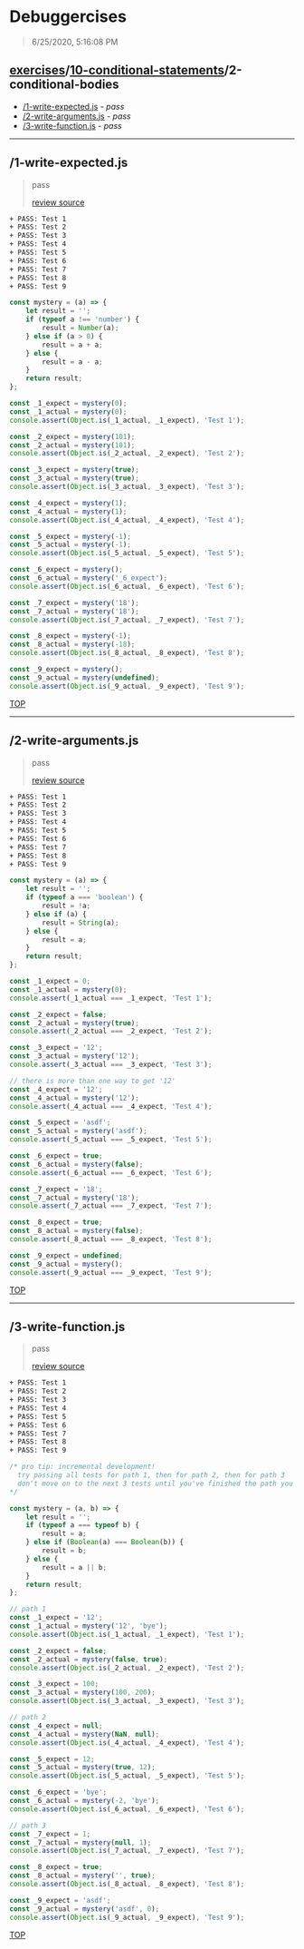 # Debuggercises 

> 6/25/2020, 5:16:08 PM 

## [exercises](../../README.md)/[10-conditional-statements](../README.md)/2-conditional-bodies 

- [/1-write-expected.js](#1-write-expectedjs) - _pass_ 
- [/2-write-arguments.js](#2-write-argumentsjs) - _pass_ 
- [/3-write-function.js](#3-write-functionjs) - _pass_ 
---

## /1-write-expected.js 

> pass 
>
> [review source](../../../exercises/10-conditional-statements/2-conditional-bodies/1-write-expected.js)

```txt
+ PASS: Test 1
+ PASS: Test 2
+ PASS: Test 3
+ PASS: Test 4
+ PASS: Test 5
+ PASS: Test 6
+ PASS: Test 7
+ PASS: Test 8
+ PASS: Test 9
```

```js
const mystery = (a) => {
	let result = '';
	if (typeof a !== 'number') {
		result = Number(a);
	} else if (a > 0) {
		result = a + a;
	} else {
		result = a - a;
	}
	return result;
};

const _1_expect = mystery(0);
const _1_actual = mystery(0);
console.assert(Object.is(_1_actual, _1_expect), 'Test 1');

const _2_expect = mystery(101);
const _2_actual = mystery(101);
console.assert(Object.is(_2_actual, _2_expect), 'Test 2');

const _3_expect = mystery(true);
const _3_actual = mystery(true);
console.assert(Object.is(_3_actual, _3_expect), 'Test 3');

const _4_expect = mystery(1);
const _4_actual = mystery(1);
console.assert(Object.is(_4_actual, _4_expect), 'Test 4');

const _5_expect = mystery(-1);
const _5_actual = mystery(-1);
console.assert(Object.is(_5_actual, _5_expect), 'Test 5');

const _6_expect = mystery();
const _6_actual = mystery('_6_expect');
console.assert(Object.is(_6_actual, _6_expect), 'Test 6');

const _7_expect = mystery('18');
const _7_actual = mystery('18');
console.assert(Object.is(_7_actual, _7_expect), 'Test 7');

const _8_expect = mystery(-1);
const _8_actual = mystery(-18);
console.assert(Object.is(_8_actual, _8_expect), 'Test 8');

const _9_expect = mystery();
const _9_actual = mystery(undefined);
console.assert(Object.is(_9_actual, _9_expect), 'Test 9');

```

[TOP](#debuggercises)

---

## /2-write-arguments.js 

> pass 
>
> [review source](../../../exercises/10-conditional-statements/2-conditional-bodies/2-write-arguments.js)

```txt
+ PASS: Test 1
+ PASS: Test 2
+ PASS: Test 3
+ PASS: Test 4
+ PASS: Test 5
+ PASS: Test 6
+ PASS: Test 7
+ PASS: Test 8
+ PASS: Test 9
```

```js
const mystery = (a) => {
	let result = '';
	if (typeof a === 'boolean') {
		result = !a;
	} else if (a) {
		result = String(a);
	} else {
		result = a;
	}
	return result;
};

const _1_expect = 0;
const _1_actual = mystery(0);
console.assert(_1_actual === _1_expect, 'Test 1');

const _2_expect = false;
const _2_actual = mystery(true);
console.assert(_2_actual === _2_expect, 'Test 2');

const _3_expect = '12';
const _3_actual = mystery('12');
console.assert(_3_actual === _3_expect, 'Test 3');

// there is more than one way to get '12'
const _4_expect = '12';
const _4_actual = mystery('12');
console.assert(_4_actual === _4_expect, 'Test 4');

const _5_expect = 'asdf';
const _5_actual = mystery('asdf');
console.assert(_5_actual === _5_expect, 'Test 5');

const _6_expect = true;
const _6_actual = mystery(false);
console.assert(_6_actual === _6_expect, 'Test 6');

const _7_expect = '18';
const _7_actual = mystery('18');
console.assert(_7_actual === _7_expect, 'Test 7');

const _8_expect = true;
const _8_actual = mystery(false);
console.assert(_8_actual === _8_expect, 'Test 8');

const _9_expect = undefined;
const _9_actual = mystery();
console.assert(_9_actual === _9_expect, 'Test 9');

```

[TOP](#debuggercises)

---

## /3-write-function.js 

> pass 
>
> [review source](../../../exercises/10-conditional-statements/2-conditional-bodies/3-write-function.js)

```txt
+ PASS: Test 1
+ PASS: Test 2
+ PASS: Test 3
+ PASS: Test 4
+ PASS: Test 5
+ PASS: Test 6
+ PASS: Test 7
+ PASS: Test 8
+ PASS: Test 9
```

```js
/* pro tip: incremental development!
  try passing all tests for path 1, then for path 2, then for path 3
  don't move on to the next 3 tests until you've finished the path you're working on
*/

const mystery = (a, b) => {
	let result = '';
	if (typeof a === typeof b) {
		result = a;
	} else if (Boolean(a) === Boolean(b)) {
		result = b;
	} else {
		result = a || b;
	}
	return result;
};

// path 1
const _1_expect = '12';
const _1_actual = mystery('12', 'bye');
console.assert(Object.is(_1_actual, _1_expect), 'Test 1');

const _2_expect = false;
const _2_actual = mystery(false, true);
console.assert(Object.is(_2_actual, _2_expect), 'Test 2');

const _3_expect = 100;
const _3_actual = mystery(100, 200);
console.assert(Object.is(_3_actual, _3_expect), 'Test 3');

// path 2
const _4_expect = null;
const _4_actual = mystery(NaN, null);
console.assert(Object.is(_4_actual, _4_expect), 'Test 4');

const _5_expect = 12;
const _5_actual = mystery(true, 12);
console.assert(Object.is(_5_actual, _5_expect), 'Test 5');

const _6_expect = 'bye';
const _6_actual = mystery(-2, 'bye');
console.assert(Object.is(_6_actual, _6_expect), 'Test 6');

// path 3
const _7_expect = 1;
const _7_actual = mystery(null, 1);
console.assert(Object.is(_7_actual, _7_expect), 'Test 7');

const _8_expect = true;
const _8_actual = mystery('', true);
console.assert(Object.is(_8_actual, _8_expect), 'Test 8');

const _9_expect = 'asdf';
const _9_actual = mystery('asdf', 0);
console.assert(Object.is(_9_actual, _9_expect), 'Test 9');

```

[TOP](#debuggercises)

